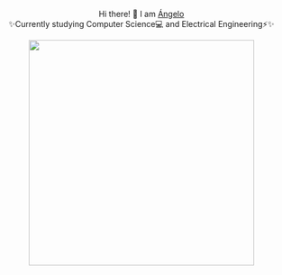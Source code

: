 
<p align="center">Hi there! 👋 I am <a href="https://github.com/angelosalazarb">Ángelo</a><br>
	✨Currently studying Computer Science💻 and Electrical Engineering⚡✨<br>
	
	
	
	
	
	

<p align="center"><img src="https://github-readme-stats.vercel.app/api?username=angelosalazarb&&show_icons=true&title_color=ffffff&icon_color=bb2acf&text_color=daf7dc&bg_color=151515" width="400"></p>
<!--
**angelosalazarb/angelosalazarb** is a ✨ _special_ ✨ repository because its `README.md` (this file) appears on your GitHub profile.

Here are some ideas to get you started:

- 🔭 I’m currently working on ...
- 🌱 I’m currently learning ...
- 👯 I’m looking to collaborate on ...
- 🤔 I’m looking for help with ...
- 💬 Ask me about ...
- 📫 How to reach me: ...
- 😄 Pronouns: ...
- ⚡ Fun fact: ...
-->
